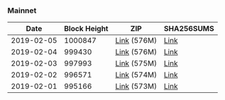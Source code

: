 ### Mainnet

|    Date    | Block Height | ZIP | SHA256SUMS |
| ---------- | ------------ | --- | ---------- |
| 2019-02-05 | 1000847 | [Link](https://s3-ap-southeast-2.amazonaws.com/ion-bootstrap/mainnet/2019-02-05/bootstrap.dat.zip) (576M) | [Link](https://s3-ap-southeast-2.amazonaws.com/ion-bootstrap/mainnet/2019-02-05/SHA256SUMS) |
| 2019-02-04 | 999430 | [Link](https://s3-ap-southeast-2.amazonaws.com/ion-bootstrap/mainnet/2019-02-04/bootstrap.dat.zip) (576M) | [Link](https://s3-ap-southeast-2.amazonaws.com/ion-bootstrap/mainnet/2019-02-04/SHA256SUMS) |
| 2019-02-03 | 997993 | [Link](https://s3-ap-southeast-2.amazonaws.com/ion-bootstrap/mainnet/2019-02-03/bootstrap.dat.zip) (575M) | [Link](https://s3-ap-southeast-2.amazonaws.com/ion-bootstrap/mainnet/2019-02-03/SHA256SUMS) |
| 2019-02-02 | 996571 | [Link](https://s3-ap-southeast-2.amazonaws.com/ion-bootstrap/mainnet/2019-02-02/bootstrap.dat.zip) (574M) | [Link](https://s3-ap-southeast-2.amazonaws.com/ion-bootstrap/mainnet/2019-02-02/SHA256SUMS) |
| 2019-02-01 | 995166 | [Link](https://s3-ap-southeast-2.amazonaws.com/ion-bootstrap/mainnet/2019-02-01/bootstrap.dat.zip) (573M) | [Link](https://s3-ap-southeast-2.amazonaws.com/ion-bootstrap/mainnet/2019-02-01/SHA256SUMS) |
